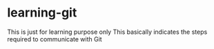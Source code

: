 # learning-git
This is just for learning purpose only
This basically indicates the steps required to communicate with Git
